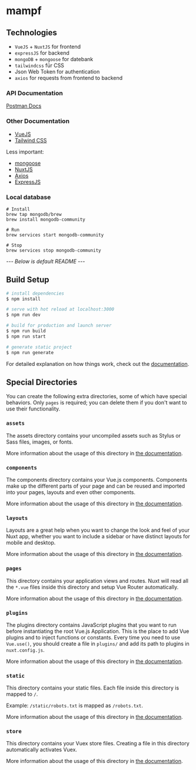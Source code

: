 # mampf

## Technologies

- `VueJS` + `NuxtJS` for frontend
- `expressJS` for backend
- `mongoDB` + `mongoose` for datebank
- `tailwindcss` für CSS
- Json Web Token for authentication
- `axios` for requests from frontend to backend

### API Documentation
[Postman Docs](https://documenter.getpostman.com/view/2896538/UVCCfjZ9)

### Other Documentation
- [VueJS](https://vuejs.org/guide/introduction.html)
- [Tailwind CSS](https://tailwindcss.com/docs/utility-first)

Less important:
- [mongoose](https://mongoosejs.com/docs/index.html)
- [NuxtJS](https://nuxtjs.org/docs/get-started/installation)
- [Axios](https://axios.nuxtjs.org)
- [ExpressJS](https://expressjs.com/en/guide/routing.html)

### Local database
```
# Install
brew tap mongodb/brew
brew install mongodb-community

# Run
brew services start mongodb-community

# Stop
brew services stop mongodb-community
```

*--- Below is default README ---*

## Build Setup

```bash
# install dependencies
$ npm install

# serve with hot reload at localhost:3000
$ npm run dev

# build for production and launch server
$ npm run build
$ npm run start

# generate static project
$ npm run generate
```

For detailed explanation on how things work, check out the [documentation](https://nuxtjs.org).

## Special Directories

You can create the following extra directories, some of which have special behaviors. Only `pages` is required; you can delete them if you don't want to use their functionality.

### `assets`

The assets directory contains your uncompiled assets such as Stylus or Sass files, images, or fonts.

More information about the usage of this directory in [the documentation](https://nuxtjs.org/docs/2.x/directory-structure/assets).

### `components`

The components directory contains your Vue.js components. Components make up the different parts of your page and can be reused and imported into your pages, layouts and even other components.

More information about the usage of this directory in [the documentation](https://nuxtjs.org/docs/2.x/directory-structure/components).

### `layouts`

Layouts are a great help when you want to change the look and feel of your Nuxt app, whether you want to include a sidebar or have distinct layouts for mobile and desktop.

More information about the usage of this directory in [the documentation](https://nuxtjs.org/docs/2.x/directory-structure/layouts).


### `pages`

This directory contains your application views and routes. Nuxt will read all the `*.vue` files inside this directory and setup Vue Router automatically.

More information about the usage of this directory in [the documentation](https://nuxtjs.org/docs/2.x/get-started/routing).

### `plugins`

The plugins directory contains JavaScript plugins that you want to run before instantiating the root Vue.js Application. This is the place to add Vue plugins and to inject functions or constants. Every time you need to use `Vue.use()`, you should create a file in `plugins/` and add its path to plugins in `nuxt.config.js`.

More information about the usage of this directory in [the documentation](https://nuxtjs.org/docs/2.x/directory-structure/plugins).

### `static`

This directory contains your static files. Each file inside this directory is mapped to `/`.

Example: `/static/robots.txt` is mapped as `/robots.txt`.

More information about the usage of this directory in [the documentation](https://nuxtjs.org/docs/2.x/directory-structure/static).

### `store`

This directory contains your Vuex store files. Creating a file in this directory automatically activates Vuex.

More information about the usage of this directory in [the documentation](https://nuxtjs.org/docs/2.x/directory-structure/store).
